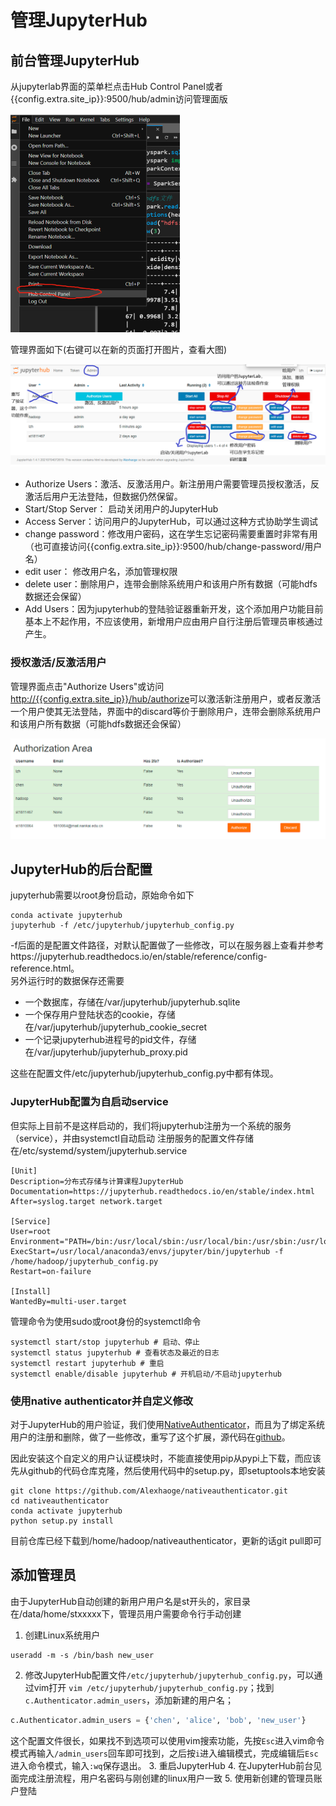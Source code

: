 # 管理JupyterHub
## 前台管理JupyterHub
从jupyterlab界面的菜单栏点击Hub Control Panel或者{{config.extra.site_ip}}:9500/hub/admin访问管理面版  

![](../assets/img/hub5.png)

管理界面如下(右键可以在新的页面打开图片，查看大图)

![](../assets/img/admin1.png)

+ Authorize Users：激活、反激活用户。新注册用户需要管理员授权激活，反激活后用户无法登陆，但数据仍然保留。
+ Start/Stop Server： 启动关闭用户的JupyterHub
+ Access Server：访问用户的JupyterHub，可以通过这种方式协助学生调试
+ change password：修改用户密码，这在学生忘记密码需要重置时非常有用（也可直接访问{{config.extra.site_ip}}:9500/hub/change-password/用户名）
+ edit user： 修改用户名，添加管理权限
+ delete user：删除用户，连带会删除系统用户和该用户所有数据（可能hdfs数据还会保留）
+ Add Users：因为jupyterhub的登陆验证器重新开发，这个添加用户功能目前基本上不起作用，不应该使用，新增用户应由用户自行注册后管理员审核通过产生。

### 授权激活/反激活用户
管理界面点击"Authorize Users"或访问[http://{{config.extra.site_ip}}/hub/authorize](http://{{config.extra.site_ip}}/hub/authorize)可以激活新注册用户，或者反激活一个用户使其无法登陆，界面中的discard等价于删除用户，连带会删除系统用户和该用户所有数据（可能hdfs数据还会保留）

![](../assets/img/admin2.png)

## JupyterHub的后台配置
jupyterhub需要以root身份启动，原始命令如下
```
conda activate jupyterhub
jupyterhub -f /etc/jupyterhub/jupyterhub_config.py
```
-f后面的是配置文件路径，对默认配置做了一些修改，可以在服务器上查看并参考https://jupyterhub.readthedocs.io/en/stable/reference/config-reference.html。  
另外运行时的数据保存还需要  

+ 一个数据库，存储在/var/jupyterhub/jupyterhub.sqlite
+ 一个保存用户登陆状态的cookie，存储在/var/jupyterhub/jupyterhub_cookie_secret
+ 一个记录jupyterhub进程号的pid文件，存储在/var/jupyterhub/jupyterhub_proxy.pid 

这些在配置文件/etc/jupyterhub/jupyterhub_config.py中都有体现。

### JupyterHub配置为自启动service
但实际上目前不是这样启动的，我们将jupyterhub注册为一个系统的服务（service），并由systemctl自动启动
注册服务的配置文件存储在/etc/systemd/system/jupyterhub.service
```
[Unit]
Description=分布式存储与计算课程JupyterHub
Documentation=https://jupyterhub.readthedocs.io/en/stable/index.html
After=syslog.target network.target

[Service]
User=root
Environment="PATH=/bin:/usr/local/sbin:/usr/local/bin:/usr/sbin:/usr/local/anaconda3/envs/jupyter/bin"
ExecStart=/usr/local/anaconda3/envs/jupyter/bin/jupyterhub -f /home/hadoop/jupyterhub_config.py
Restart=on-failure

[Install]
WantedBy=multi-user.target
```
管理命令为使用sudo或root身份的systemctl命令
```shell
systemctl start/stop jupyterhub # 启动、停止
systemctl status jupyterhub # 查看状态及最近的日志
systemctl restart jupyterhub # 重启
systemctl enable/disable jupyterhub # 开机启动/不启动jupyterhub
```
### 使用native authenticator并自定义修改
对于JupyterHub的用户验证，我们使用[NativeAuthenticator](https://native-authenticator.readthedocs.io/en/latest/)，而且为了绑定系统用户的注册和删除，做了一些修改，重写了这个扩展，源代码在[github](https://github.com/Alexhaoge/nativeauthenticator)。  

因此安装这个自定义的用户认证模块时，不能直接使用pip从pypi上下载，而应该先从github的代码仓库克隆，然后使用代码中的setup.py，即setuptools本地安装
```shell
git clone https://github.com/Alexhaoge/nativeauthenticator.git
cd nativeauthenticator
conda activate jupyterhub
python setup.py install
```
目前仓库已经下载到/home/hadoop/nativeauthenticator，更新的话git pull即可

## 添加管理员
由于JupyterHub自动创建的新用户用户名是st开头的，家目录在/data/home/stxxxxx下，管理员用户需要命令行手动创建
1. 创建Linux系统用户
```shell
useradd -m -s /bin/bash new_user
```
2. 修改JupyterHub配置文件`/etc/jupyterhub/jupyterhub_config.py`，可以通过vim打开
`vim /etc/jupyterhub/jupyterhub_config.py`；找到`c.Authenticator.admin_users`，添加新建的用户名；
```python
c.Authenticator.admin_users = {'chen', 'alice', 'bob', 'new_user'}
```
这个配置文件很长，如果找不到选项可以使用vim搜索功能，先按`Esc`进入vim命令模式再输入`/admin_users`回车即可找到，之后按`i`进入编辑模式，完成编辑后`Esc`进入命令模式，输入`:wq`保存退出。
3. 重启JupyterHub
4. 在JupyterHub前台见面完成注册流程，用户名密码与刚创建的linux用户一致
5. 使用新创建的管理员账户登陆